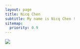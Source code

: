 ```yaml
---
layout: page
title: Nicq Chen
subtitle: My name is Nicq Chen !
sitemap:
  priority: 0.9
---
```


<img src="{{ '/assets/img/pudhina.jpg' | prepend: site.baseurl }}" id="about-img">

